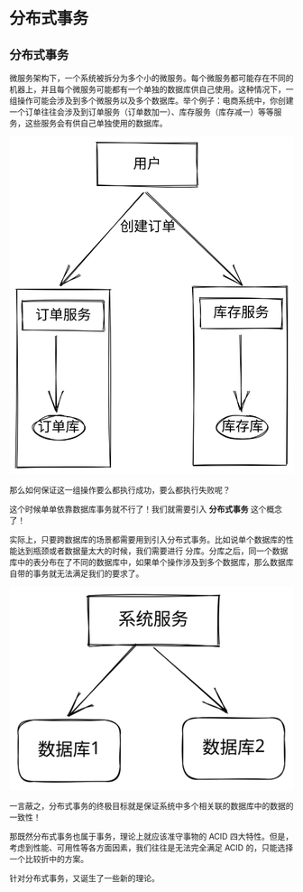# 分布式事务

## 分布式事务

微服务架构下，一个系统被拆分为多个小的微服务。每个微服务都可能存在不同的机器上，并且每个微服务可能都有一个单独的数据库供自己使用。这种情况下，一组操作可能会涉及到多个微服务以及多个数据库。举个例子：电商系统中，你创建一个订单往往会涉及到订单服务（订单数加一）、库存服务（库存减一）等等服务，这些服务会有供自己单独使用的数据库。

<img src="../.gitbook/assets/file.drawing (3).svg" alt="" class="gitbook-drawing">

那么如何保证这一组操作要么都执行成功，要么都执行失败呢？&#x20;

这个时候单单依靠数据库事务就不行了！我们就需要引入 **分布式事务** 这个概念了！&#x20;

实际上，只要跨数据库的场景都需要用到引入分布式事务。比如说单个数据库的性能达到瓶颈或者数据量太大的时候，我们需要进行 分库。分库之后，同一个数据库中的表分布在了不同的数据库中，如果单个操作涉及到多个数据库，那么数据库自带的事务就无法满足我们的要求了。

<img src="../.gitbook/assets/file.drawing (2).svg" alt="" class="gitbook-drawing">

一言蔽之，分布式事务的终极目标就是保证系统中多个相关联的数据库中的数据的一致性！&#x20;

那既然分布式事务也属于事务，理论上就应该准守事物的 ACID 四大特性。但是，考虑到性能、可用性等各方面因素，我们往往是无法完全满足 ACID 的，只能选择一个比较折中的方案。

&#x20;针对分布式事务，又诞生了一些新的理论。
